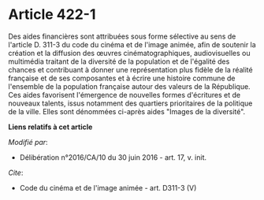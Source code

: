 # Article 422-1

Des aides financières sont attribuées sous forme sélective au sens de l'article D. 311-3 du code du cinéma et de l'image
animée, afin de soutenir la création et la diffusion des œuvres cinématographiques, audiovisuelles ou multimédia traitant de
la diversité de la population et de l'égalité des chances et contribuant à donner une représentation plus fidèle de la
réalité française et de ses composantes et à écrire une histoire commune de l'ensemble de la population française autour des
valeurs de la République. Ces aides favorisent l'émergence de nouvelles formes d'écritures et de nouveaux talents, issus
notamment des quartiers prioritaires de la politique de la ville. Elles sont dénommées ci-après aides "Images de la
diversité".

**Liens relatifs à cet article**

_Modifié par_:

  - Délibération n°2016/CA/10 du 30 juin 2016 - art. 17, v. init.

_Cite_:

  - Code du cinéma et de l'image animée - art. D311-3 (V)
